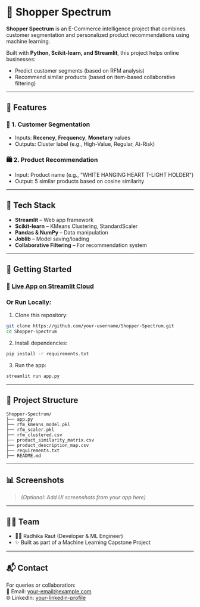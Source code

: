# 🛒 Shopper Spectrum

**Shopper Spectrum** is an E-Commerce intelligence project that combines customer segmentation and personalized product recommendations using machine learning.

Built with **Python, Scikit-learn, and Streamlit**, this project helps online businesses:
- Predict customer segments (based on RFM analysis)
- Recommend similar products (based on item-based collaborative filtering)

---

## 📌 Features

### 🎯 1. Customer Segmentation
- Inputs: **Recency**, **Frequency**, **Monetary** values
- Outputs: Cluster label (e.g., High-Value, Regular, At-Risk)

### 🛍️ 2. Product Recommendation
- Input: Product name (e.g., "WHITE HANGING HEART T-LIGHT HOLDER")
- Output: 5 similar products based on cosine similarity

---

## 🔧 Tech Stack

- **Streamlit** – Web app framework
- **Scikit-learn** – KMeans Clustering, StandardScaler
- **Pandas & NumPy** – Data manipulation
- **Joblib** – Model saving/loading
- **Collaborative Filtering** – For recommendation system

---

## 🚀 Getting Started

### 🔗 [Live App on Streamlit Cloud](https://your-username-shopper-spectrum.streamlit.app)

### Or Run Locally:

1. Clone this repository:

```bash
git clone https://github.com/your-username/Shopper-Spectrum.git
cd Shopper-Spectrum
```

2. Install dependencies:

```bash
pip install -r requirements.txt
```

3. Run the app:

```bash
streamlit run app.py
```

---

## 📁 Project Structure

```
Shopper-Spectrum/
├── app.py
├── rfm_kmeans_model.pkl
├── rfm_scaler.pkl
├── rfm_clustered.csv
├── product_similarity_matrix.csv
├── product_description_map.csv
├── requirements.txt
├── README.md
```

---

## 📊 Screenshots

> *(Optional: Add UI screenshots from your app here)*

---

## 🙋‍♀️ Team

- 👩‍💻 Radhika Raut (Developer & ML Engineer)
- ✨ Built as part of a Machine Learning Capstone Project

---

## 📬 Contact

For queries or collaboration:  
📧 Email: your-email@example.com  
🌐 LinkedIn: [your-linkedin-profile](https://www.linkedin.com)
